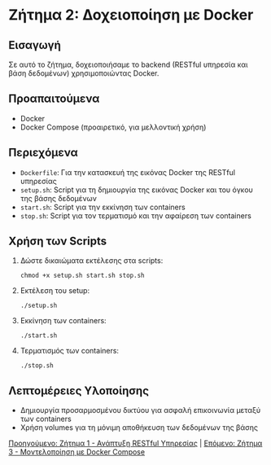 # Ζήτημα 2: Δοχειοποίηση με Docker

## Εισαγωγή

Σε αυτό το ζήτημα, δοχειοποιήσαμε το backend (RESTful υπηρεσία και βάση δεδομένων) χρησιμοποιώντας Docker.

## Προαπαιτούμενα

- Docker
- Docker Compose (προαιρετικό, για μελλοντική χρήση)

## Περιεχόμενα

- `Dockerfile`: Για την κατασκευή της εικόνας Docker της RESTful υπηρεσίας
- `setup.sh`: Script για τη δημιουργία της εικόνας Docker και του όγκου της βάσης δεδομένων
- `start.sh`: Script για την εκκίνηση των containers
- `stop.sh`: Script για τον τερματισμό και την αφαίρεση των containers

## Χρήση των Scripts

1. Δώστε δικαιώματα εκτέλεσης στα scripts:
   ```
   chmod +x setup.sh start.sh stop.sh
   ```

2. Εκτέλεση του setup:
   ```
   ./setup.sh
   ```

3. Εκκίνηση των containers:
   ```
   ./start.sh
   ```

4. Τερματισμός των containers:
   ```
   ./stop.sh
   ```

## Λεπτομέρειες Υλοποίησης

- Δημιουργία προσαρμοσμένου δικτύου για ασφαλή επικοινωνία μεταξύ των containers
- Χρήση volumes για τη μόνιμη αποθήκευση των δεδομένων της βάσης


[Προηγούμενο: Ζήτημα 1 - Ανάπτυξη RESTful Υπηρεσίας](../app/README.md) | [Επόμενο: Ζήτημα 3 - Μοντελοποίηση με Docker Compose](../README-zitima3.md)